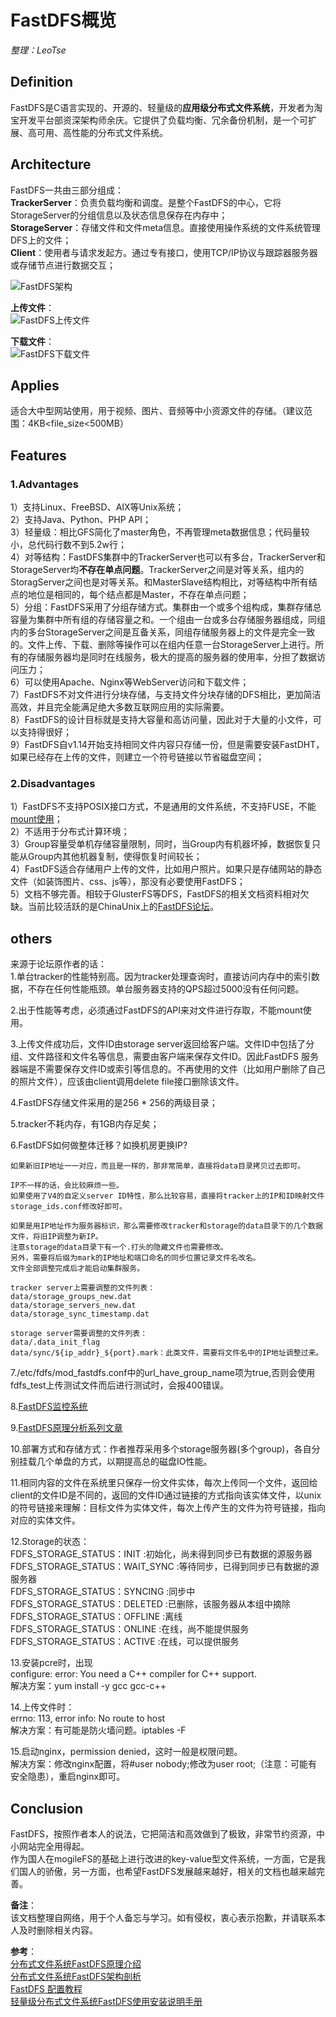 # FastDFS概览
_整理：LeoTse_


## Definition
FastDFS是C语言实现的、开源的、轻量级的**应用级分布式文件系统**，开发者为淘宝开发平台部资深架构师余庆。它提供了负载均衡、冗余备份机制，是一个可扩展、高可用、高性能的分布式文件系统。

## Architecture
FastDFS一共由三部分组成：  
**TrackerServer**：负责负载均衡和调度。是整个FastDFS的中心，它将StorageServer的分组信息以及状态信息保存在内存中；  
**StorageServer**：存储文件和文件meta信息。直接使用操作系统的文件系统管理DFS上的文件；  
**Client**：使用者与请求发起方。通过专有接口，使用TCP/IP协议与跟踪器服务器或存储节点进行数据交互；  

![FastDFS架构](https://github.com/leotse90/blogs/blob/master/images/fdfs01.gif)

**上传文件**：  
![FastDFS上传文件](https://github.com/leotse90/blogs/blob/master/images/fdfs02.gif)

**下载文件**：  
![FastDFS下载文件](https://github.com/leotse90/blogs/blob/master/images/fdfs03.gif)

## Applies
适合大中型网站使用，用于视频、图片、音频等中小资源文件的存储。（建议范围：4KB<file_size<500MB）

## Features
### 1.Advantages
1）支持Linux、FreeBSD、AIX等Unix系统；  
2）支持Java、Python、PHP API；  
3）轻量级：相比GFS简化了master角色，不再管理meta数据信息；代码量较小，总代码行数不到5.2w行；  
4）对等结构：FastDFS集群中的TrackerServer也可以有多台，TrackerServer和StorageServer均**不存在单点问题**。TrackerServer之间是对等关系，组内的StoragServer之间也是对等关系。和MasterSlave结构相比，对等结构中所有结点的地位是相同的，每个结点都是Master，不存在单点问题；  
5）分组：FastDFS采用了分组存储方式。集群由一个或多个组构成，集群存储总容量为集群中所有组的存储容量之和。一个组由一台或多台存储服务器组成，同组内的多台StorageServer之间是互备关系，同组存储服务器上的文件是完全一致的。文件上传、下载、删除等操作可以在组内任意一台StorageServer上进行。所有的存储服务器均是同时在线服务，极大的提高的服务器的使用率，分担了数据访问压力；  
6）可以使用Apache、Nginx等WebServer访问和下载文件；  
7）FastDFS不对文件进行分块存储，与支持文件分块存储的DFS相比，更加简洁高效，并且完全能满足绝大多数互联网应用的实际需要。    
8）FastDFS的设计目标就是支持大容量和高访问量，因此对于大量的小文件，可以支持得很好；  
9）FastDFS自v1.14开始支持相同文件内容只存储一份，但是需要安装FastDHT，如果已经存在上传的文件，则建立一个符号链接以节省磁盘空间；

### 2.Disadvantages
1）FastDFS不支持POSIX接口方式，不是通用的文件系统，不支持FUSE，不能[mount使用](http://en.wikipedia.org/wiki/Mount_(Unix))；  
2）不适用于分布式计算环境；  
3）Group容量受单机存储容量限制，同时，当Group内有机器坏掉，数据恢复只能从Group内其他机器复制，使得恢复时间较长；  
4）FastDFS适合存储用户上传的文件，比如用户照片。如果只是存储网站的静态文件（如装饰图片、css、js等），那没有必要使用FastDFS；  
5）文档不够完善。相较于GlusterFS等DFS，FastDFS的相关文档资料相对欠缺。当前比较活跃的是ChinaUnix上的[FastDFS论坛](http://bbs.chinaunix.net/forum-240-1.html)。  


## others
来源于论坛原作者的话：  
1.单台tracker的性能特别高。因为tracker处理查询时，直接访问内存中的索引数据，不存在任何性能瓶颈。单台服务器支持的QPS超过5000没有任何问题。  

2.出于性能等考虑，必须通过FastDFS的API来对文件进行存取，不能mount使用。 

3.上传文件成功后，文件ID由storage server返回给客户端。文件ID中包括了分组、文件路径和文件名等信息，需要由客户端来保存文件ID。因此FastDFS 服务器端是不需要保存文件ID或索引等信息的。不再使用的文件（比如用户删除了自己的照片文件），应该由client调用delete file接口删除该文件。  

4.FastDFS存储文件采用的是256 * 256的两级目录；  

5.tracker不耗内存，有1GB内存足矣；   

6.FastDFS如何做整体迁移？如换机房更换IP?  

	如果新旧IP地址一一对应，而且是一样的，那非常简单，直接将data目录拷贝过去即可。

	IP不一样的话，会比较麻烦一些。
	如果使用了V4的自定义server ID特性，那么比较容易，直接将tracker上的IP和ID映射文件storage_ids.conf修改好即可。

	如果是用IP地址作为服务器标识，那么需要修改tracker和storage的data目录下的几个数据文件，将旧IP调整为新IP。
	注意storage的data目录下有一个.打头的隐藏文件也需要修改。
	另外，需要将后缀为mark的IP地址和端口命名的同步位置记录文件名改名。
	文件全部调整完成后才能启动集群服务。

	tracker server上需要调整的文件列表：
	data/storage_groups_new.dat
	data/storage_servers_new.dat
	data/storage_sync_timestamp.dat

	storage server需要调整的文件列表：
	data/.data_init_flag
	data/sync/${ip_addr}_${port}.mark：此类文件，需要将文件名中的IP地址调整过来。

7./etc/fdfs/mod_fastdfs.conf中的url_have_group_name项为true,否则会使用fdfs_test上传测试文件而后进行测试时，会报400错误。

8.[FastDFS监控系统](http://bbs.chinaunix.net/thread-3772130-1-4.html)

9.[FastDFS原理分析系列文章](http://bbs.chinaunix.net/thread-4164253-1-5.html)

10.部署方式和存储方式：作者推荐采用多个storage服务器(多个group)，各自分别挂载几个单盘的方式，以期提高总的磁盘IO性能。

11.相同内容的文件在系统里只保存一份文件实体，每次上传同一个文件，返回给client的文件ID是不同的，返回的文件ID通过链接的方式指向该实体文件，以unix的符号链接来理解：目标文件为实体文件，每次上传产生的文件为符号链接，指向对应的实体文件。

12.Storage的状态：  
    FDFS_STORAGE_STATUS：INIT      :初始化，尚未得到同步已有数据的源服务器  
    FDFS_STORAGE_STATUS：WAIT_SYNC :等待同步，已得到同步已有数据的源服务器  
    FDFS_STORAGE_STATUS：SYNCING   :同步中  
    FDFS_STORAGE_STATUS：DELETED   :已删除，该服务器从本组中摘除  
    FDFS_STORAGE_STATUS：OFFLINE   :离线  
    FDFS_STORAGE_STATUS：ONLINE    :在线，尚不能提供服务  
    FDFS_STORAGE_STATUS：ACTIVE    :在线，可以提供服务  

13.安装pcre时，出现  
configure: error: You need a C++ compiler for C++ support.  
解决方案：yum install -y gcc gcc-c++

14.上传文件时：  
errno: 113, error info: No route to host  
解决方案：有可能是防火墙问题。iptables -F

15.启动nginx，permission denied，这时一般是权限问题。  
解决方案：修改nginx配置，将#user  nobody;修改为user  root;（注意：可能有安全隐患），重启nginx即可。

## Conclusion
FastDFS，按照作者本人的说法，它把简洁和高效做到了极致，非常节约资源，中小网站完全用得起。  
作为国人在mogileFS的基础上进行改进的key-value型文件系统，一方面，它是我们国人的骄傲，另一方面，也希望FastDFS发展越来越好，相关的文档也越来越完善。

**备注**：  
该文档整理自网络，用于个人备忘与学习。如有侵权，衷心表示抱歉，并请联系本人及时删除相关内容。

**参考**：  
[分布式文件系统FastDFS原理介绍](http://tech.uc.cn/?p=221)  
[分布式文件系统FastDFS架构剖析](http://www.oschina.net/question/12_13316)  
[FastDFS 配置教程](http://blog.irebit.com/fastdfs-%E9%85%8D%E7%BD%AE%E6%95%99%E7%A8%8B/)  
[轻量级分布式文件系统FastDFS使用安装说明手册](http://blog.csdn.net/monkey_d_meng/article/details/6038995)  